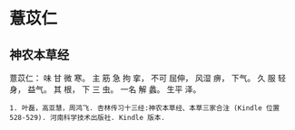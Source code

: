 # 薏苡仁

## 神农本草经

薏苡仁： 味 甘 微 寒。 主 筋 急 拘 挛， 不可 屈伸， 风湿 痹， 下气。 久 服 轻 身， 益气。 其 根， 下 三 虫。 一名 解 蠡。 生平 泽。

```{seealso}
1. 叶磊，高亚慧，周鸿飞. 杏林传习十三经:神农本草经、本草三家合注 (Kindle 位置 528-529). 河南科学技术出版社. Kindle 版本. 
```